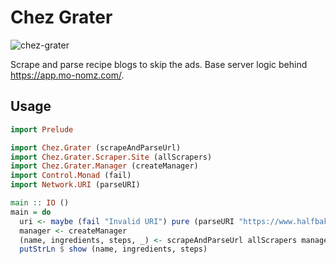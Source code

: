 # Chez Grater

![chez-grater](https://github.com/dfithian/chez-grater/actions/workflows/workflow.yml/badge.svg)

Scrape and parse recipe blogs to skip the ads. Base server logic behind https://app.mo-nomz.com/.

## Usage

```haskell
import Prelude

import Chez.Grater (scrapeAndParseUrl)
import Chez.Grater.Scraper.Site (allScrapers)
import Chez.Grater.Manager (createManager)
import Control.Monad (fail)
import Network.URI (parseURI)

main :: IO ()
main = do
  uri <- maybe (fail "Invalid URI") pure (parseURI "https://www.halfbakedharvest.com/southern-butter-biscuits/")
  manager <- createManager
  (name, ingredients, steps, _) <- scrapeAndParseUrl allScrapers manager uri
  putStrLn $ show (name, ingredients, steps)
```
